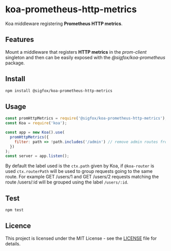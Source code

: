 # koa-prometheus-http-metrics

Koa middleware registering **Prometheus HTTP metrics**.

## Features

Mount a middleware that registers **HTTP metrics** in the _prom-client_ singleton and then can be easily exposed with the _@sigfox/koa-prometheus_ package.

## Install

```bash
npm install @sigfox/koa-prometheus-http-metrics
```

## Usage

```javascript
const promHttpMetrics = require('@sigfox/koa-prometheus-http-metrics');
const Koa = require('koa');

const app = new Koa().use(
  promHttpMetrics({
    filter: path => !path.includes('/admin') // remove admin routes from prometheus monitoring
  })
);
const server = app.listen();
```

By default the label used is the `ctx.path` given by Koa, if `@koa-router` is used `ctx.routerPath` will be used to group requests going to the same route. For example GET /users/1 and GET /users/2 requests matching the route /users/:id will be grouped using the label `/users/:id`.

## Test

```bash
npm test
```

## Licence

This project is licensed under the MIT License - see the [LICENSE](https://github.com/sigfox/javascript/blob/master/LICENSE) file for details.

